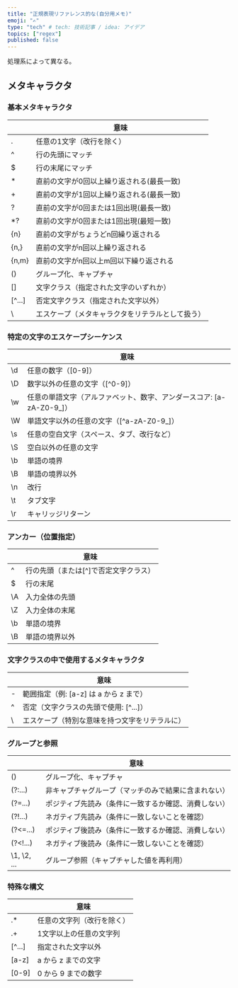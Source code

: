 ```yaml
---
title: "正規表現リファレンス的な(自分用メモ)"
emoji: "✍️"
type: "tech" # tech: 技術記事 / idea: アイデア
topics: ["regex"]
published: false
---
```

処理系によって異なる。

## メタキャラクタ

### 基本メタキャラクタ

||意味|
|--|--|
|.|任意の1文字（改行を除く）|
|^|行の先頭にマッチ|
|$|行の末尾にマッチ|
|*|直前の文字が0回以上繰り返される(最長一致)|
|+|直前の文字が1回以上繰り返される(最長一致)|
|?|直前の文字が0回または1回出現(最長一致)|
|*?|直前の文字が0回または1回出現(最短一致)|
|{n}|直前の文字がちょうどn回繰り返される|
|{n,}|直前の文字がn回以上繰り返される|
|{n,m}|直前の文字がn回以上m回以下繰り返される|
|()|グループ化、キャプチャ|
|[]|文字クラス（指定された文字のいずれか）|
|[^...]|否定文字クラス（指定された文字以外）|
|\ |エスケープ（メタキャラクタをリテラルとして扱う）|

### 特定の文字のエスケープシーケンス

||意味|
|--|--|
|\d|任意の数字（[0-9]）|
|\D|数字以外の任意の文字（[^0-9]）|
|\w|任意の単語文字（アルファベット、数字、アンダースコア: [a-zA-Z0-9_]）|
|\W|単語文字以外の任意の文字（[^a-zA-Z0-9_]）|
|\s|任意の空白文字（スペース、タブ、改行など）|
|\S|空白以外の任意の文字|
|\b|単語の境界|
|\B|単語の境界以外|
|\n|改行|
|\t|タブ文字|
|\r|キャリッジリターン|

### アンカー（位置指定）

||意味|
|--|--|
|^|行の先頭（または[^]で否定文字クラス）|
|$|行の末尾|
|\A|入力全体の先頭|
|\Z|入力全体の末尾|
|\b|単語の境界|
|\B|単語の境界以外|

### 文字クラスの中で使用するメタキャラクタ

||意味|
|--|--|
|-|範囲指定（例: [a-z] は a から z まで）|
|^|否定（文字クラスの先頭で使用: [^...]）|
|\ |エスケープ（特別な意味を持つ文字をリテラルに）|

### グループと参照

||意味|
|--|--|
|()|グループ化、キャプチャ|
|(?:...)|非キャプチャグループ（マッチのみで結果に含まれない）|
|(?=...)|ポジティブ先読み（条件に一致するか確認、消費しない）|
|(?!...)|ネガティブ先読み（条件に一致しないことを確認）|
|(?<=...)|ポジティブ後読み（条件に一致するか確認、消費しない）|
|(?<!...)|ネガティブ後読み（条件に一致しないことを確認）|
|\1, \2, ...|グループ参照（キャプチャした値を再利用）|

### 特殊な構文

||意味|
|--|--|
|.*|任意の文字列（改行を除く）|
|.+|1文字以上の任意の文字列|
|[^...]|指定された文字以外|
|[a-z]|a から z までの文字|
|[0-9]|0 から 9 までの数字|
